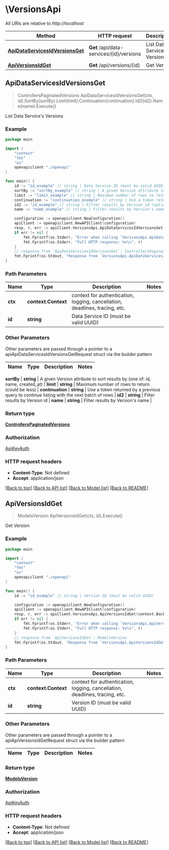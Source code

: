 # \VersionsApi

All URIs are relative to *http://localhost*

Method | HTTP request | Description
------------- | ------------- | -------------
[**ApiDataServicesIdVersionsGet**](VersionsApi.md#ApiDataServicesIdVersionsGet) | **Get** /api/data-services/{id}/versions | List Data Service&#39;s Versions
[**ApiVersionsIdGet**](VersionsApi.md#ApiVersionsIdGet) | **Get** /api/versions/{id} | Get Version



## ApiDataServicesIdVersionsGet

> ControllersPaginatedVersions ApiDataServicesIdVersionsGet(ctx, id).SortBy(sortBy).Limit(limit).Continuation(continuation).Id2(id2).Name(name).Execute()

List Data Service's Versions



### Example

```go
package main

import (
    "context"
    "fmt"
    "os"
    openapiclient "./openapi"
)

func main() {
    id := "id_example" // string | Data Service ID (must be valid UUID)
    sortBy := "sortBy_example" // string | A given Version attribute to sort results by (one of: id, name, created_at) (optional)
    limit := "limit_example" // string | Maximum number of rows to return (could be less) (optional)
    continuation := "continuation_example" // string | Use a token returned by a previous query to continue listing with the next batch of rows (optional)
    id2 := "id_example" // string | Filter results by Version id (optional)
    name := "name_example" // string | Filter results by Version's name (optional)

    configuration := openapiclient.NewConfiguration()
    apiClient := openapiclient.NewAPIClient(configuration)
    resp, r, err := apiClient.VersionsApi.ApiDataServicesIdVersionsGet(context.Background(), id).SortBy(sortBy).Limit(limit).Continuation(continuation).Id2(id2).Name(name).Execute()
    if err != nil {
        fmt.Fprintf(os.Stderr, "Error when calling `VersionsApi.ApiDataServicesIdVersionsGet``: %v\n", err)
        fmt.Fprintf(os.Stderr, "Full HTTP response: %v\n", r)
    }
    // response from `ApiDataServicesIdVersionsGet`: ControllersPaginatedVersions
    fmt.Fprintf(os.Stdout, "Response from `VersionsApi.ApiDataServicesIdVersionsGet`: %v\n", resp)
}
```

### Path Parameters


Name | Type | Description  | Notes
------------- | ------------- | ------------- | -------------
**ctx** | **context.Context** | context for authentication, logging, cancellation, deadlines, tracing, etc.
**id** | **string** | Data Service ID (must be valid UUID) | 

### Other Parameters

Other parameters are passed through a pointer to a apiApiDataServicesIdVersionsGetRequest struct via the builder pattern


Name | Type | Description  | Notes
------------- | ------------- | ------------- | -------------

 **sortBy** | **string** | A given Version attribute to sort results by (one of: id, name, created_at) | 
 **limit** | **string** | Maximum number of rows to return (could be less) | 
 **continuation** | **string** | Use a token returned by a previous query to continue listing with the next batch of rows | 
 **id2** | **string** | Filter results by Version id | 
 **name** | **string** | Filter results by Version&#39;s name | 

### Return type

[**ControllersPaginatedVersions**](ControllersPaginatedVersions.md)

### Authorization

[ApiKeyAuth](../README.md#ApiKeyAuth)

### HTTP request headers

- **Content-Type**: Not defined
- **Accept**: application/json

[[Back to top]](#) [[Back to API list]](../README.md#documentation-for-api-endpoints)
[[Back to Model list]](../README.md#documentation-for-models)
[[Back to README]](../README.md)


## ApiVersionsIdGet

> ModelsVersion ApiVersionsIdGet(ctx, id).Execute()

Get Version



### Example

```go
package main

import (
    "context"
    "fmt"
    "os"
    openapiclient "./openapi"
)

func main() {
    id := "id_example" // string | Version ID (must be valid UUID)

    configuration := openapiclient.NewConfiguration()
    apiClient := openapiclient.NewAPIClient(configuration)
    resp, r, err := apiClient.VersionsApi.ApiVersionsIdGet(context.Background(), id).Execute()
    if err != nil {
        fmt.Fprintf(os.Stderr, "Error when calling `VersionsApi.ApiVersionsIdGet``: %v\n", err)
        fmt.Fprintf(os.Stderr, "Full HTTP response: %v\n", r)
    }
    // response from `ApiVersionsIdGet`: ModelsVersion
    fmt.Fprintf(os.Stdout, "Response from `VersionsApi.ApiVersionsIdGet`: %v\n", resp)
}
```

### Path Parameters


Name | Type | Description  | Notes
------------- | ------------- | ------------- | -------------
**ctx** | **context.Context** | context for authentication, logging, cancellation, deadlines, tracing, etc.
**id** | **string** | Version ID (must be valid UUID) | 

### Other Parameters

Other parameters are passed through a pointer to a apiApiVersionsIdGetRequest struct via the builder pattern


Name | Type | Description  | Notes
------------- | ------------- | ------------- | -------------


### Return type

[**ModelsVersion**](ModelsVersion.md)

### Authorization

[ApiKeyAuth](../README.md#ApiKeyAuth)

### HTTP request headers

- **Content-Type**: Not defined
- **Accept**: application/json

[[Back to top]](#) [[Back to API list]](../README.md#documentation-for-api-endpoints)
[[Back to Model list]](../README.md#documentation-for-models)
[[Back to README]](../README.md)

